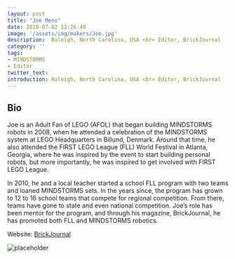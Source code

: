 ```yaml
---
layout: post
title: "Joe Meno"
date: 2018-07-02 12:26:40
image: '/assets/img/makers/Joe.jpg'
description:  Raleigh, North Carolina, USA <br> Editor, BrickJournal
category: ''
tags:
- MINDSTORMS
- Editor
twitter_text:
introduction: Raleigh, North Carolina, USA <br> Editor, BrickJournal
---
```




## Bio


Joe is an Adult Fan of LEGO (AFOL) that began building MINDSTORMS robots in 2008, when he attended a celebration of the MINDSTORMS system at LEGO Headquarters in Billund, Denmark. Around that time, he also attended the FIRST LEGO League (FLL) World Festival in Atlanta, Georgia, where he was inspired by the event to start building personal robots, but more importantly, he was inspired to get involved with FIRST LEGO League.

In 2010, he and a local teacher started a school FLL program with two teams and loaned MINDSTORMS sets. In the years since, the program has grown to 12 to 16 school teams that compete for regional competition. From there, teams have gone to state and even national competition. Joe’s role has been mentor for the program, and through his magazine, BrickJournal, he has promoted both FLL and MINDSTORMS robotics.


Website: [BrickJournal](http://brickjournal.com/)

![placeholder](http://brickjournal.com/wp/wp-content/uploads/2017/03/BrickJournalfinallogo-1.jpg "brickjournal.com")
